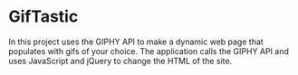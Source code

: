 # GifTastic
In this project uses the GIPHY API to make a dynamic web page that populates with gifs of your choice. The application calls the GIPHY API and uses JavaScript and jQuery to change the HTML of the site.
